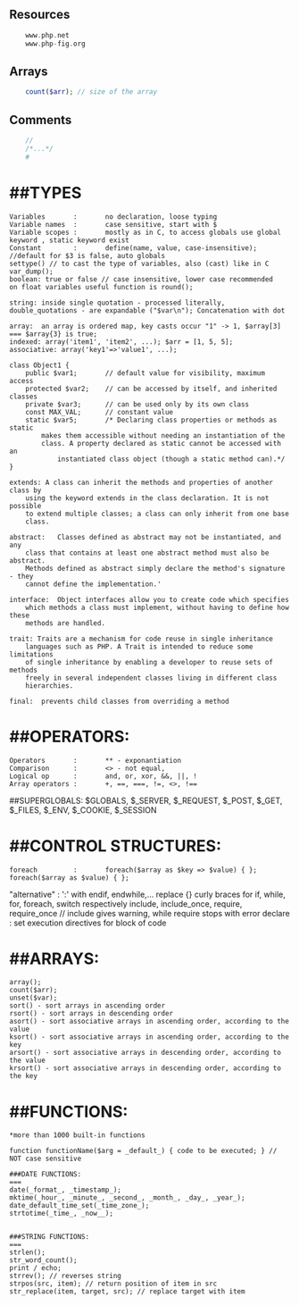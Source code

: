 ## Resources
```php
    www.php.net
    www.php-fig.org
```

## Arrays
```php
    count($arr); // size of the array
```

## Comments
```php
    //
    /*...*/
    #
```

##TYPES
===
    Variables       :       no declaration, loose typing
    Variable names  :       case sensitive, start with $
    Variable scopes :       mostly as in C, to access globals use global keyword , static keyword exist
    Constant        :       define(name, value, case-insensitive); //default for $3 is false, auto globals
    settype() // to cast the type of variables, also (cast) like in C
    var_dump();
    boolean: true or false // case insensitive, lower case recommended
    on float variables useful function is round();

    string: inside single quotation - processed literally, double_quotations - are expandable ("$var\n"); Concatenation with dot

    array:  an array is ordered map, key casts occur "1" -> 1, $array[3] === $array{3} is true;
    indexed: array('item1', 'item2', ...); $arr = [1, 5, 5];
    associative: array('key1'=>'value1', ...);

    class Object1 {
        public $var1;       // default value for visibility, maximum access
        protected $var2;    // can be accessed by itself, and inherited classes
        private $var3;      // can be used only by its own class
        const MAX_VAL;      // constant value
        static $var5;       /* Declaring class properties or methods as static
            makes them accessible without needing an instantiation of the
            class. A property declared as static cannot be accessed with an
                instantiated class object (though a static method can).*/
    }

    extends: A class can inherit the methods and properties of another class by
        using the keyword extends in the class declaration. It is not possible
        to extend multiple classes; a class can only inherit from one base
        class.

    abstract:   Classes defined as abstract may not be instantiated, and any
        class that contains at least one abstract method must also be abstract.
        Methods defined as abstract simply declare the method's signature - they
        cannot define the implementation.'

    interface:  Object interfaces allow you to create code which specifies
        which methods a class must implement, without having to define how these
        methods are handled.

    trait: Traits are a mechanism for code reuse in single inheritance
        languages such as PHP. A Trait is intended to reduce some limitations
        of single inheritance by enabling a developer to reuse sets of methods
        freely in several independent classes living in different class
        hierarchies.

    final:  prevents child classes from overriding a method

##OPERATORS:
===
    Operators       :       ** - exponantiation
    Comparison      :       <> - not equal,
    Logical op      :       and, or, xor, &&, ||, !
    Array operators :       +, ==, ===, !=, <>, !==

##SUPERGLOBALS:
    $GLOBALS, $_SERVER, $_REQUEST, $_POST, $_GET, $_FILES, $_ENV, $_COOKIE, $_SESSION

##CONTROL STRUCTURES:
===
    foreach         :       foreach($array as $key => $value) { }; foreach($array as $value) { };
   "alternative"    :       ':' with endif, endwhile,... replace {} curly braces for if, while, for, foreach, switch respectively
    include, include_once, require, require_once // include gives warning, while require stops with error
    declare         :       set execution directives for block of code

##ARRAYS:
===
    array();
    count($arr);
    unset($var);
    sort() - sort arrays in ascending order
    rsort() - sort arrays in descending order
    asort() - sort associative arrays in ascending order, according to the value
    ksort() - sort associative arrays in ascending order, according to the key
    arsort() - sort associative arrays in descending order, according to the value
    krsort() - sort associative arrays in descending order, according to the key


##FUNCTIONS:
===
    *more than 1000 built-in functions

    function functionName($arg = _default_) { code to be executed; } // NOT case sensitive

    ###DATE FUNCTIONS:
    ===
    date(_format_, _timestamp_);
    mktime(_hour_, _minute_, _second_, _month_, _day_, _year_);
    date_default_time_set(_time_zone_);
    strtotime(_time_, _now__);


    ###STRING FUNCTIONS:
    ===
    strlen();
    str_word_count();
    print / echo;
    strrev(); // reverses string
    strpos(src, item); // return position of item in src
    str_replace(item, target, src); // replace target with item
